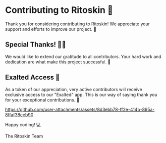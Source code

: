 # Contributing to Ritoskin 🎉

Thank you for considering contributing to Ritoskin! We appreciate your support and efforts to improve our project. 🙏

## Special Thanks! 🫶🏼

We would like to extend our gratitude to all contributors. Your hard work and dedication are what make this project successful. 🌟

## Exalted Access 🚀

As a token of our appreciation, very active contributors will receive exclusive access to our "Exalted" app. This is our way of saying thank you for your exceptional contributions. 🎁

https://github.com/user-attachments/assets/8d3ebb78-ff2e-414b-895a-8ffaf38ceb90

Happy coding! 💻

The Ritoskin Team